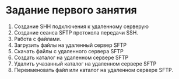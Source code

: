 # Задание первого занятия

1. Создание SHH подключения к удаленному серверую
2. Создание сеанса SFTP протокола передачи SSH.
3. Работа с файлами.
4. Загрузить файлы на удаленный сервер SFTP
5. Скачать файлы с удаленного сервера SFTP
6. Создать каталог на удаленном сервере SFTP
7. Удалить учазанный каталог на удаленном сервере SFTP
8. Переименовать файл или каталог на удаленном сервере SFTP.
